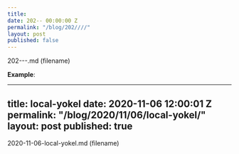 ```yaml
---
title: 
date: 202-- 00:00:00 Z
permalink: "/blog/202////"
layout: post
published: false
---
```


202---.md
(filename)

**Example**:

---
title: local-yokel
date: 2020-11-06 12:00:01 Z
permalink: "/blog/2020/11/06/local-yokel/"
layout: post
published: true
---

2020-11-06-local-yokel.md
(filename)
